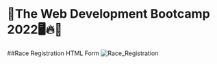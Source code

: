 # 🤞The Web Development Bootcamp 2022🖥🔥💜
##Race Registration HTML Form
![Race_Registration](https://user-images.githubusercontent.com/72025253/153696348-7f4390a8-5dc8-4228-b93f-8351402c763a.png)
